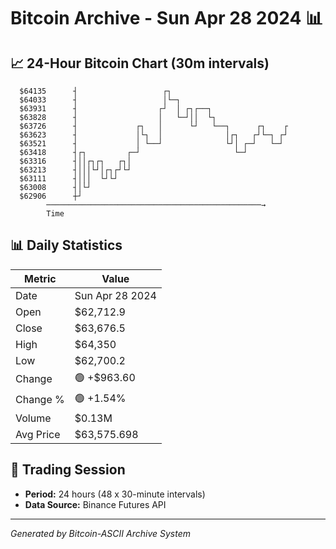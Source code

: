 # Bitcoin Archive - Sun Apr 28 2024 📊

## 📈 24-Hour Bitcoin Chart (30m intervals)

```
  $64135      ┤                   ┌┐                           
  $64033      ┤                   │└─┐                         
  $63931      ┤                  ┌┘  │ ┌┐┌──┐                  
  $63828      ┤                  │   └─┘││  └┐                 
  $63726      ┤             ┌┐   │      └┘   └──┐      ┌┐    ┌ 
  $63623      ┤             │└┐  │              │┌┐   ┌┘└─┐ ┌┘ 
  $63521      ┤             │ └──┘              └┘│ ┌─┘   └─┘  
  $63418      ┤┌┐         ┌─┘                     └─┘          
  $63316      ┤││┌┐┌┐   ┌┐│                                    
  $63213      ┤│││└┘│┌┐┌┘└┘                                    
  $63111      ┤│││  └┘└┘                                       
  $63008      ┤│└┘                                             
  $62906      ┼┘                                               
        ────────────────────────────────────────────────→
        Time
```

## 📊 Daily Statistics

| Metric | Value |
|--------|-------|
| Date | Sun Apr 28 2024 |
| Open | $62,712.9 |
| Close | $63,676.5 |
| High | $64,350 |
| Low | $62,700.2 |
| Change | 🟢 +$963.60 |
| Change % | 🟢 +1.54% |
| Volume | $0.13M |
| Avg Price | $63,575.698 |

## 📅 Trading Session

- **Period:** 24 hours (48 x 30-minute intervals)
- **Data Source:** Binance Futures API

---
*Generated by Bitcoin-ASCII Archive System*
